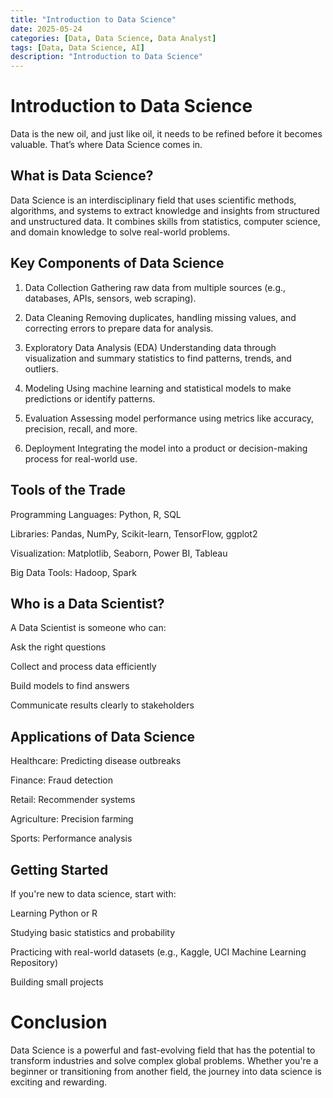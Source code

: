 ```yaml
---
title: "Introduction to Data Science"
date: 2025-05-24
categories: [Data, Data Science, Data Analyst]
tags: [Data, Data Science, AI]
description: "Introduction to Data Science"
---
```

# Introduction to Data Science
Data is the new oil, and just like oil, it needs to be refined before it becomes valuable. That’s where Data Science comes in.

## What is Data Science?
Data Science is an interdisciplinary field that uses scientific methods, algorithms, and systems to extract knowledge and insights from structured and unstructured data. It combines skills from statistics, computer science, and domain knowledge to solve real-world problems.

## Key Components of Data Science
1. Data Collection
Gathering raw data from multiple sources (e.g., databases, APIs, sensors, web scraping).

2. Data Cleaning
Removing duplicates, handling missing values, and correcting errors to prepare data for analysis.

3. Exploratory Data Analysis (EDA)
Understanding data through visualization and summary statistics to find patterns, trends, and outliers.

4. Modeling
Using machine learning and statistical models to make predictions or identify patterns.

5. Evaluation
Assessing model performance using metrics like accuracy, precision, recall, and more.

6. Deployment
Integrating the model into a product or decision-making process for real-world use.

## Tools of the Trade
Programming Languages: Python, R, SQL

Libraries: Pandas, NumPy, Scikit-learn, TensorFlow, ggplot2

Visualization: Matplotlib, Seaborn, Power BI, Tableau

Big Data Tools: Hadoop, Spark

## Who is a Data Scientist?
A Data Scientist is someone who can:

Ask the right questions

Collect and process data efficiently

Build models to find answers

Communicate results clearly to stakeholders

## Applications of Data Science
Healthcare: Predicting disease outbreaks

Finance: Fraud detection

Retail: Recommender systems

Agriculture: Precision farming

Sports: Performance analysis

## Getting Started
If you're new to data science, start with:

Learning Python or R

Studying basic statistics and probability

Practicing with real-world datasets (e.g., Kaggle, UCI Machine Learning Repository)

Building small projects

# Conclusion
Data Science is a powerful and fast-evolving field that has the potential to transform industries and solve complex global problems. Whether you're a beginner or transitioning from another field, the journey into data science is exciting and rewarding.
